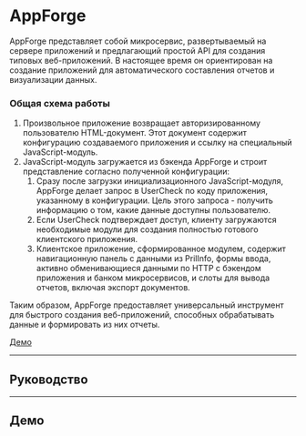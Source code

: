 # AppForge

AppForge представляет собой микросервис, развертываемый на сервере приложений и предлагающий простой API для создания типовых веб-приложений. В настоящее время он ориентирован на создание приложений для автоматического составления отчетов и визуализации данных.

### Общая схема работы

1. Произвольное приложение возвращает авторизированному пользователю HTML-документ. Этот документ содержит конфигурацию создаваемого приложения и ссылку на специальный JavaScript-модуль.
2. JavaScript-модуль загружается из бэкенда AppForge и строит представление согласно полученной конфигурации:
   1. Сразу после загрузки инициализационного JavaScript-модуля, AppForge делает запрос в UserCheck по коду приложения, указанному в конфигурации. Цель этого запроса - получить информацию о том, какие данные доступны пользователю.
   2. Если UserCheck подтверждает доступ, клиенту загружаются необходимые модули для создания полностью готового клиентского приложения.
   3. Клиентское приложение, сформированное модулем, содержит навигационную панель с данными из PrilInfo, формы ввода, активно обменивающиеся данными по HTTP с бэкендом приложения и банком микросервисов, и слоты для вывода отчетов, включая экспорт документов.

Таким образом, AppForge предоставляет универсальный инструмент для быстрого создания веб-приложений, способных обрабатывать данные и формировать из них отчеты.

[Демо](#demos)
___

## Руководство
___
## <a id="demos">Демо</a>